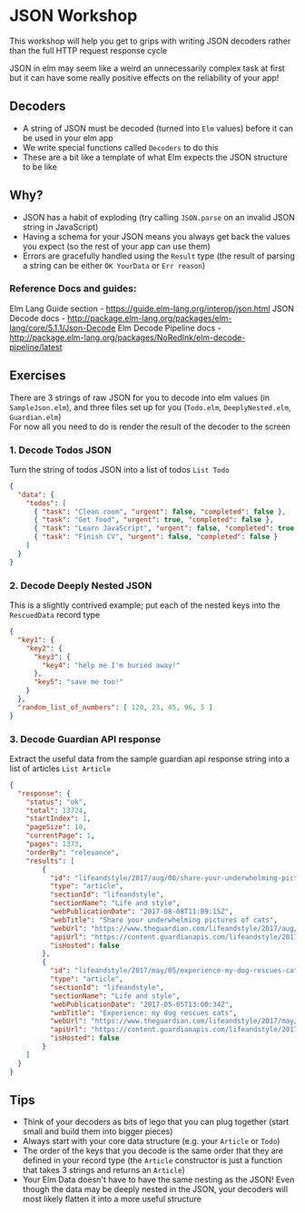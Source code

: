 # JSON Workshop

This workshop will help you get to grips with writing JSON decoders rather than the full HTTP request response cycle

JSON in elm may seem like a weird an unnecessarily complex task at first but it can have some really positive effects on the reliability of your app!


## Decoders

+ A string of JSON must be decoded (turned into `Elm` values) before it can be used in your elm app
+ We write special functions called `Decoders` to do this
+ These are a bit like a template of what Elm expects the JSON structure to be like

## Why?

+ JSON has a habit of exploding (try calling `JSON.parse` on an invalid JSON string in JavaScript)
+ Having a schema for your JSON means you always get back the values you expect (so the rest of your app can use them)
+ Errors are gracefully handled using the `Result` type (the result of parsing a string can be either `OK YourData` or `Err reason`)


### Reference Docs and guides:  

Elm Lang Guide section - https://guide.elm-lang.org/interop/json.html
JSON Decode docs - http://package.elm-lang.org/packages/elm-lang/core/5.1.1/Json-Decode
Elm Decode Pipeline docs - http://package.elm-lang.org/packages/NoRedInk/elm-decode-pipeline/latest

## Exercises

There are 3 strings of raw JSON for you to decode into elm values (in `SampleJson.elm`), and three files set up for you (`Todo.elm`, `DeeplyNested.elm`, `Guardian.elm`)    
For now all you need to do is render the result of the decoder to the screen

### 1. Decode Todos JSON

Turn the string of todos JSON into a list of todos `List Todo`

```json
{
  "data": {
    "todos": [
      { "task": "Clean room", "urgent": false, "completed": false },
      { "task": "Get food", "urgent": true, "completed": false },
      { "task": "Learn JavaScript", "urgent": false, "completed": true },
      { "task": "Finish CV", "urgent": false, "completed": false }
    ]
  }
}
```


### 2. Decode Deeply Nested JSON

This is a slightly contrived example; put each of the nested keys into the `RescuedData` record type

```json
{
  "key1": {
    "key2": {
      "key3": {
        "key4": "help me I'm buried away!"
      },
      "key5": "save me too!"
    }
  },
  "random_list_of_numbers": [ 120, 23, 45, 96, 5 ]
}
```

### 3. Decode Guardian API response

Extract the useful data from the sample guardian api response string into a list of articles `List Article`

```json
{
  "response": {
    "status": "ok",
    "total": 13724,
    "startIndex": 1,
    "pageSize": 10,
    "currentPage": 1,
    "pages": 1373,
    "orderBy": "relevance",
    "results": [
        {
          "id": "lifeandstyle/2017/aug/08/share-your-underwhelming-pictures-of-cats",
          "type": "article",
          "sectionId": "lifeandstyle",
          "sectionName": "Life and style",
          "webPublicationDate": "2017-08-08T11:09:15Z",
          "webTitle": "Share your underwhelming pictures of cats",
          "webUrl": "https://www.theguardian.com/lifeandstyle/2017/aug/08/share-your-underwhelming-pictures-of-cats",
          "apiUrl": "https://content.guardianapis.com/lifeandstyle/2017/aug/08/share-your-underwhelming-pictures-of-cats",
          "isHosted": false
        },
        {
          "id": "lifeandstyle/2017/may/05/experience-my-dog-rescues-cats",
          "type": "article",
          "sectionId": "lifeandstyle",
          "sectionName": "Life and style",
          "webPublicationDate": "2017-05-05T13:00:34Z",
          "webTitle": "Experience: my dog rescues cats",
          "webUrl": "https://www.theguardian.com/lifeandstyle/2017/may/05/experience-my-dog-rescues-cats",
          "apiUrl": "https://content.guardianapis.com/lifeandstyle/2017/may/05/experience-my-dog-rescues-cats",
          "isHosted": false
        }
    ]
  }
}
```


## Tips

+ Think of your decoders as bits of lego that you can plug together (start small and build them into bigger pieces)
+ Always start with your core data structure (e.g. your `Article` or `Todo`)
+ The order of the keys that you decode is the same order that they are defined in your record type (the `Article` constructor is just a function that takes 3 strings and returns an `Article`)
+ Your Elm Data doesn't have to have the same nesting as the JSON! Even though the data may be deeply nested in the JSON, your decoders will most likely flatten it into a more useful structure
